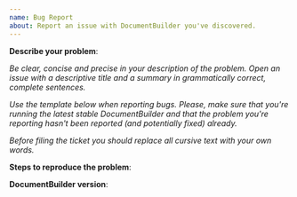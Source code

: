 ```yaml
---
name: Bug Report
about: Report an issue with DocumentBuilder you've discovered.
---
```


**Describe your problem**:

*Be clear, concise and precise in your description of the problem.
Open an issue with a descriptive title and a summary in grammatically correct,
complete sentences.*

*Use the template below when reporting bugs. Please, make sure that
you're running the latest stable DocumentBuilder and that the problem you're reporting
hasn't been reported (and potentially fixed) already.*

*Before filing the ticket you should replace all cursive text with your own words.*

**Steps to reproduce the problem**:

**DocumentBuilder version**:

